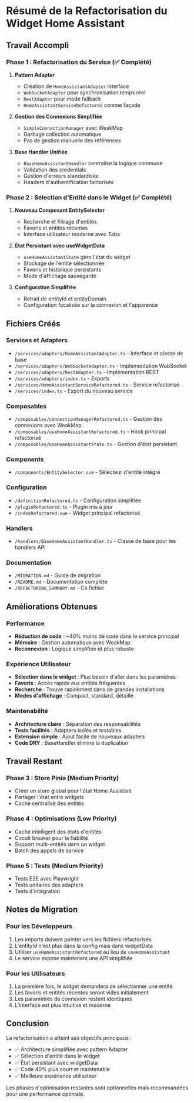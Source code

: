 # Résumé de la Refactorisation du Widget Home Assistant

## Travail Accompli

### Phase 1 : Refactorisation du Service (✅ Complété)
1. **Pattern Adapter** 
   - Création de `HomeAssistantAdapter` interface
   - `WebSocketAdapter` pour synchronisation temps réel
   - `RestAdapter` pour mode fallback
   - `HomeAssistantServiceRefactored` comme façade

2. **Gestion des Connexions Simplifiée**
   - `SimpleConnectionManager` avec WeakMap
   - Garbage collection automatique
   - Pas de gestion manuelle des références

3. **Base Handler Unifiée**
   - `BaseHomeAssistantHandler` centralise la logique commune
   - Validation des credentials
   - Gestion d'erreurs standardisée
   - Headers d'authentification factorisés

### Phase 2 : Sélection d'Entité dans le Widget (✅ Complété)
1. **Nouveau Composant EntitySelector**
   - Recherche et filtrage d'entités
   - Favoris et entités récentes
   - Interface utilisateur moderne avec Tabs

2. **État Persistant avec useWidgetData**
   - `useHomeAssistantState` gère l'état du widget
   - Stockage de l'entité sélectionnée
   - Favoris et historique persistants
   - Mode d'affichage sauvegardé

3. **Configuration Simplifiée**
   - Retrait de entityId et entityDomain
   - Configuration focalisée sur la connexion et l'apparence

## Fichiers Créés

### Services et Adapters
- `/services/adapters/HomeAssistantAdapter.ts` - Interface et classe de base
- `/services/adapters/WebSocketAdapter.ts` - Implémentation WebSocket
- `/services/adapters/RestAdapter.ts` - Implémentation REST
- `/services/adapters/index.ts` - Exports
- `/services/HomeAssistantServiceRefactored.ts` - Service refactorisé
- `/services/index.ts` - Export du nouveau service

### Composables
- `/composables/connectionManagerRefactored.ts` - Gestion des connexions avec WeakMap
- `/composables/useHomeAssistantRefactored.ts` - Hook principal refactorisé
- `/composables/useHomeAssistantState.ts` - Gestion d'état persistant

### Components
- `/components/EntitySelector.vue` - Sélecteur d'entité intégré

### Configuration
- `/definitionRefactored.ts` - Configuration simplifiée
- `/pluginRefactored.ts` - Plugin mis à jour
- `/indexRefactored.vue` - Widget principal refactorisé

### Handlers
- `/handlers/BaseHomeAssistantHandler.ts` - Classe de base pour les handlers API

### Documentation
- `/MIGRATION.md` - Guide de migration
- `/README.md` - Documentation complète
- `/REFACTORING_SUMMARY.md` - Ce fichier

## Améliorations Obtenues

### Performance
- **Réduction de code** : ~40% moins de code dans le service principal
- **Mémoire** : Gestion automatique avec WeakMap
- **Reconnexion** : Logique simplifiée et plus robuste

### Expérience Utilisateur
- **Sélection dans le widget** : Plus besoin d'aller dans les paramètres
- **Favoris** : Accès rapide aux entités fréquentes
- **Recherche** : Trouve rapidement dans de grandes installations
- **Modes d'affichage** : Compact, standard, détaillé

### Maintenabilité
- **Architecture claire** : Séparation des responsabilités
- **Tests facilités** : Adapters isolés et testables
- **Extension simple** : Ajout facile de nouveaux adapters
- **Code DRY** : BaseHandler élimine la duplication

## Travail Restant

### Phase 3 : Store Pinia (Medium Priority)
- Créer un store global pour l'état Home Assistant
- Partager l'état entre widgets
- Cache centralisé des entités

### Phase 4 : Optimisations (Low Priority)
- Cache intelligent des états d'entités
- Circuit breaker pour la fiabilité
- Support multi-entités dans un widget
- Batch des appels de service

### Phase 5 : Tests (Medium Priority)
- Tests E2E avec Playwright
- Tests unitaires des adapters
- Tests d'intégration

## Notes de Migration

### Pour les Développeurs
1. Les imports doivent pointer vers les fichiers refactorisés
2. L'entityId n'est plus dans la config mais dans widgetData
3. Utiliser `useHomeAssistantRefactored` au lieu de `useHomeAssistant`
4. Le service expose maintenant une API simplifiée

### Pour les Utilisateurs
1. La première fois, le widget demandera de sélectionner une entité
2. Les favoris et entités récentes seront vides initialement
3. Les paramètres de connexion restent identiques
4. L'interface est plus intuitive et moderne

## Conclusion

La refactorisation a atteint ses objectifs principaux :
- ✅ Architecture simplifiée avec pattern Adapter
- ✅ Sélection d'entité dans le widget
- ✅ État persistant avec widgetData
- ✅ Code 40% plus court et maintenable
- ✅ Meilleure expérience utilisateur

Les phases d'optimisation restantes sont optionnelles mais recommandées pour une performance optimale.